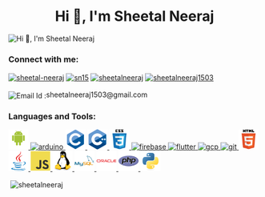
<h1 align="center">Hi 👋, I'm Sheetal Neeraj</h1>


![Hi 👋, I'm Sheetal Neeraj](https://drive.google.com/file/d/1k5QWK5s2NV4L2bdsToVCZHiU-lnuNrQC/view)

<h3 align="left">Connect with me:</h3>
<p align="left">
<a href="https://linkedin.com/in/sheetal-neeraj" target="blank"><img align="center" src="https://banner2.cleanpng.com/20171202/f59/linkedin-download-png-5a22d420d16602.1978549215122319688577.jpg" alt="sheetal-neeraj" height="30" width="40" /></a>
<a href="https://www.codechef.com/users/sn15" target="blank"><img align="center" src="https://cdn.jsdelivr.net/npm/simple-icons@3.1.0/icons/codechef.svg" alt="sn15" height="30" width="40" /></a>
<a href="https://www.leetcode.com/sheetalneeraj" target="blank"><img align="center" src="https://github.com/LeetCode-OpenSource/vscode-leetcode/blob/master/resources/LeetCode.svg" alt="sheetalneeraj" height="30" width="40" /></a>
<a href="https://auth.geeksforgeeks.org/user/sheetalneeraj1503" target="blank"><img align="center" src="https://gourocklawnsllp.com/wp-content/uploads/2021/05/gfg_200x200-min-8.png" alt="sheetalneeraj1503" height="30" width="40" /></a>
<br><br> <img align="center" src="https://i.pinimg.com/originals/c3/0e/ee/c30eee73a5e3d31b072f555985175165.jpg" alt="Email Id :" height="30" width="40">sheetalneeraj1503@gmail.com
</p>

<h3 align="left">Languages and Tools:</h3>
<p align="left"> <a href="https://developer.android.com" target="_blank"> <img src="https://raw.githubusercontent.com/devicons/devicon/master/icons/android/android-original-wordmark.svg" alt="android" width="40" height="40"/> </a> <a href="https://www.arduino.cc/" target="_blank"> <img src="https://cdn.worldvectorlogo.com/logos/arduino-1.svg" alt="arduino" width="40" height="40"/> </a> <a href="https://www.cprogramming.com/" target="_blank"> <img src="https://raw.githubusercontent.com/devicons/devicon/master/icons/c/c-original.svg" alt="c" width="40" height="40"/> </a> <a href="https://www.w3schools.com/cpp/" target="_blank"> <img src="https://raw.githubusercontent.com/devicons/devicon/master/icons/cplusplus/cplusplus-original.svg" alt="cplusplus" width="40" height="40"/> </a> <a href="https://www.w3schools.com/css/" target="_blank"> <img src="https://raw.githubusercontent.com/devicons/devicon/master/icons/css3/css3-original-wordmark.svg" alt="css3" width="40" height="40"/> </a> <a href="https://firebase.google.com/" target="_blank"> <img src="https://www.vectorlogo.zone/logos/firebase/firebase-icon.svg" alt="firebase" width="40" height="40"/> </a> <a href="https://flutter.dev" target="_blank"> <img src="https://www.vectorlogo.zone/logos/flutterio/flutterio-icon.svg" alt="flutter" width="40" height="40"/> </a> <a href="https://cloud.google.com" target="_blank"> <img src="https://www.vectorlogo.zone/logos/google_cloud/google_cloud-icon.svg" alt="gcp" width="40" height="40"/> </a> <a href="https://git-scm.com/" target="_blank"> <img src="https://www.vectorlogo.zone/logos/git-scm/git-scm-icon.svg" alt="git" width="40" height="40"/> </a> <a href="https://www.w3.org/html/" target="_blank"> <img src="https://raw.githubusercontent.com/devicons/devicon/master/icons/html5/html5-original-wordmark.svg" alt="html5" width="40" height="40"/> </a> <a href="https://www.java.com" target="_blank"> <img src="https://raw.githubusercontent.com/devicons/devicon/master/icons/java/java-original.svg" alt="java" width="40" height="40"/> </a> <a href="https://developer.mozilla.org/en-US/docs/Web/JavaScript" target="_blank"> <img src="https://raw.githubusercontent.com/devicons/devicon/master/icons/javascript/javascript-original.svg" alt="javascript" width="40" height="40"/> </a> <a href="https://www.linux.org/" target="_blank"> <img src="https://raw.githubusercontent.com/devicons/devicon/master/icons/linux/linux-original.svg" alt="linux" width="40" height="40"/> </a> <a href="https://www.mysql.com/" target="_blank"> <img src="https://raw.githubusercontent.com/devicons/devicon/master/icons/mysql/mysql-original-wordmark.svg" alt="mysql" width="40" height="40"/> </a> <a href="https://www.oracle.com/" target="_blank"> <img src="https://raw.githubusercontent.com/devicons/devicon/master/icons/oracle/oracle-original.svg" alt="oracle" width="40" height="40"/> </a> <a href="https://www.php.net" target="_blank"> <img src="https://raw.githubusercontent.com/devicons/devicon/master/icons/php/php-original.svg" alt="php" width="40" height="40"/> </a> <a href="https://www.python.org" target="_blank"> <img src="https://raw.githubusercontent.com/devicons/devicon/master/icons/python/python-original.svg" alt="python" width="40" height="40"/> </a> </p>

<p>&nbsp;<img align="center" src="https://github-readme-stats.vercel.app/api?username=sheetalneeraj&&show_icons=true&title_color=ffffff&icon_color=bb2acf&text_color=daf7dc&bg_color=151515" alt="sheetalneeraj" /></p>

